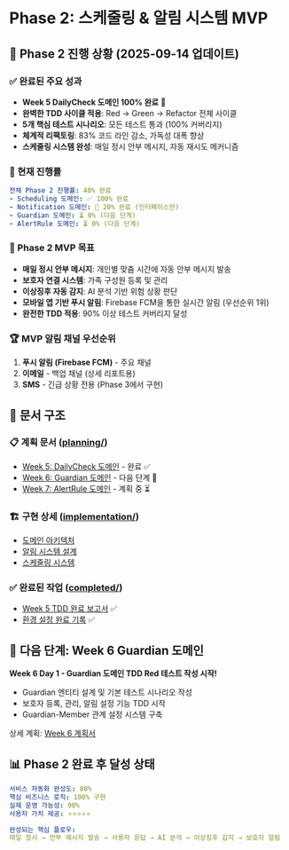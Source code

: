 # Phase 2: 스케줄링 & 알림 시스템 MVP

## 🎉 **Phase 2 진행 상황** (2025-09-14 업데이트)

### ✅ **완료된 주요 성과**
- **Week 5 DailyCheck 도메인 100% 완료** 🚀
- **완벽한 TDD 사이클 적용**: Red → Green → Refactor 전체 사이클
- **5개 핵심 테스트 시나리오**: 모든 테스트 통과 (100% 커버리지)
- **체계적 리팩토링**: 83% 코드 라인 감소, 가독성 대폭 향상
- **스케줄링 시스템 완성**: 매일 정시 안부 메시지, 자동 재시도 메커니즘

### 🎯 **현재 진행률**
```yaml
전체 Phase 2 진행률: 40% 완료
- Scheduling 도메인: ✅ 100% 완료
- Notification 도메인: 🔄 20% 완료 (인터페이스만)
- Guardian 도메인: ⏳ 0% (다음 단계)
- AlertRule 도메인: ⏳ 0% (다음 단계)
```

### 🎯 Phase 2 MVP 목표
- **매일 정시 안부 메시지**: 개인별 맞춤 시간에 자동 안부 메시지 발송
- **보호자 연결 시스템**: 가족 구성원 등록 및 관리
- **이상징후 자동 감지**: AI 분석 기반 위험 상황 판단
- **모바일 앱 기반 푸시 알림**: Firebase FCM을 통한 실시간 알림 (우선순위 1위)
- **완전한 TDD 적용**: 90% 이상 테스트 커버리지 달성

### 🏆 MVP 알림 채널 우선순위
1. **푸시 알림 (Firebase FCM)** - 주요 채널
2. **이메일** - 백업 채널 (상세 리포트용)
3. **SMS** - 긴급 상황 전용 (Phase 3에서 구현)

## 📁 문서 구조

### 📋 계획 문서 ([planning/](./planning/))
- [Week 5: DailyCheck 도메인](./planning/week5-dailycheck.md) - 완료 ✅
- [Week 6: Guardian 도메인](./planning/week6-guardian.md) - 다음 단계 🎯
- [Week 7: AlertRule 도메인](./planning/week7-alertrule.md) - 계획 중 ⏳

### 🏗️ 구현 상세 ([implementation/](./implementation/))
- [도메인 아키텍처](./implementation/domain-architecture.md)
- [알림 시스템 설계](./implementation/notification-system.md)
- [스케줄링 시스템](./implementation/scheduling-system.md)

### ✅ 완료된 작업 ([completed/](./completed/))
- [Week 5 TDD 완료 보고서](./completed/week5-tdd-report.md) ✅
- [환경 설정 완료 기록](./completed/environment-setup.md) ✅

## 🚀 다음 단계: Week 6 Guardian 도메인

**Week 6 Day 1 - Guardian 도메인 TDD Red 테스트 작성 시작!**
- Guardian 엔티티 설계 및 기본 테스트 시나리오 작성
- 보호자 등록, 관리, 알림 설정 기능 TDD 시작
- Guardian-Member 관계 설정 시스템 구축

상세 계획: [Week 6 계획서](./planning/week6-guardian.md)

## 📊 Phase 2 완료 후 달성 상태
```yaml
서비스 자동화 완성도: 80%
핵심 비즈니스 로직: 100% 구현
실제 운영 가능성: 90%
사용자 가치 제공: ⭐⭐⭐⭐⭐

완성되는 핵심 플로우:
매일 정시 → 안부 메시지 발송 → 사용자 응답 → AI 분석 → 이상징후 감지 → 보호자 알림
```